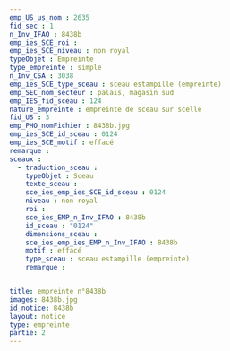 ```yaml
---
emp_US_us_nom : 2635
fid_sec : 1
n_Inv_IFAO : 8438b
emp_ies_SCE_roi : 
emp_ies_SCE_niveau : non royal
typeObjet : Empreinte
type_empreinte : simple
n_Inv_CSA : 3038
emp_ies_SCE_type_sceau : sceau estampille (empreinte)
emp_SEC_nom_secteur : palais, magasin sud
emp_IES_fid_sceau : 124
nature_empreinte : empreinte de sceau sur scellé
fid_US : 3
emp_PHO_nomFichier : 8438b.jpg
emp_ies_SCE_id_sceau : 0124
emp_ies_SCE_motif : effacé
remarque : 
sceaux :
  - traduction_sceau : 
    typeObjet : Sceau
    texte_sceau : 
    sce_ies_emp_ies_SCE_id_sceau : 0124
    niveau : non royal
    roi : 
    sce_ies_EMP_n_Inv_IFAO : 8438b
    id_sceau : "0124"
    dimensions_sceau : 
    sce_ies_emp_ies_EMP_n_Inv_IFAO : 8438b
    motif : effacé
    type_sceau : sceau estampille (empreinte)
    remarque : 


title: empreinte n°8438b
images: 8438b.jpg
id_notice: 8438b
layout: notice
type: empreinte
partie: 2
---
```

